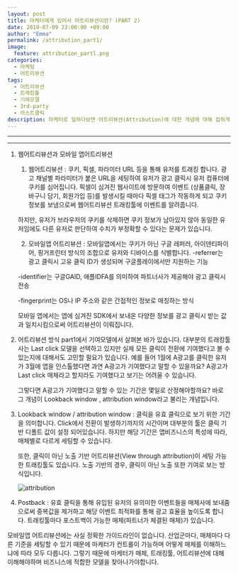 ```yaml
---
layout: post
title: 마케터에게 있어서 어트리뷰션이란? (PART 2)
date: 2019-07-09 22:00:00 +09:00
author: "Emma"
permalink: /attribution_part1/
image:
  feature: attribution_partl.png
categories:
  - 마케팅
  - 어트리뷰션
tags:
  - 어트리뷰션
  - 트래킹툴
  - 기여모델
  - 3rd-party
  - 라스트클릭
description: 마케터로 일하다보면 어트리뷰션(Attribution)에 대한 개념에 대해 접하게 됩니다. 어트리뷰션의 의미는 무엇이고 왜 마케터에게 중요한걸까요?
---
```


---

---

1. 웹어트리뷰션과 모바일 앱어트리뷰션
   1) 웹어트리뷰션
   : 쿠키, 픽셀, 파라미터 URL 등을 통해 유저를 트래킹 합니다. 광고 채널별 파라미터가 붙은 URL을 세팅하여 유저가 광고 클릭시 유저 컴퓨터에 쿠키를 심어집니다. 픽셀이 심겨진 웹사이트에 방문하여 이벤트 (상품클릭, 장바구니 담기, 회원가입 등)를 발생시킬 때마다 픽셀 태그가 작동하게 되고 쿠키 정보를 보냄으로써 웹어트리뷰션 트래킹툴에 이벤트를 알려줍니다. 

   하지만, 유저가 브라우저의 쿠키를 삭제하면 쿠키 정보가 남아있지 않아 동일한 유저임에도 다른 유저로 판단하여 수치가 부정확할 수 있다는 문제가 있습니다.

   2) 모바일앱 어트리뷰션
   : 모바일앱에서는 쿠키가 아닌 구글 레퍼러, 아이덴티파이어, 핑거프린터 방식의 조합으로 유저와 디바이스를 식별합니다. 
   -referrer는 광고 클릭시 고유 클릭 ID가 생성되며 구글플레이에서만 지원하는 기능

   -identifier는 구글GAID, 애플IDFA를 의미하여 파트너사가 제공해야 광고 클릭시 전송

    -fingerprint는 OS나 IP 주소와 같은 간접적인 정보로 매칭하는 방식

   모바일 앱에서는 앱에 심겨진 SDK에서 보내온 다양한 정보를 광고 클릭시 받는 값과 일치시킴으로써 어트리뷰션이 이뤄집니다.

2. 어트리뷰션 방식
   part1에서 기여모델에서 살펴본 바가 있습니다. 대부분의 트래킹툴사는 Last click 모델을 선택하고 있지만 실제 모든 클릭이 전환에 기여했다고 볼 수 있는지에 대해서도 고민할 필요가 있습니다.
   예를 들어 1월에 A광고를 클릭한 유저가 3월에 앱을 인스톨했다면 과연 A광고가 기여했다고 말할 수 있을까요? A광고가 Last click 매체라고 할지라도 기여했다고 보기는 어려울 수 있습니다. 

   그렇다면 A광고가 기여했다고 말할 수 있는 기간은 몇일로 산정해야할까요? 바로 그 개념이 Lookback window , attribution window라고 불리는 개념입니다.
   

3. Lookback window / attribution window
   : 클릭을 유효 클릭으로 보기 위한 기간을 의미합니다.
   Click에서 전환이 발생하기까지의 시간이며  대부분의 툴은 클릭 기반 디폴트 값이 설정 되어있습니다. 하지만 해당 기간은 앱비즈니스의 특성에 따라, 매체별로 다르게 세팅할 수 있습니다.

   또한, 클릭이 아닌 노출 기반 어트리뷰션(View through attribution)이 세팅 가능한 트래킹툴도 있습니다. 노출 기반의 경우, 클릭이 아닌 노출 또한 기여로 보는 방식입니다.

   ![attribution](C:\Users\TF-Lenovo-211\Desktop\attribution.PNG)

4. Postback
   : 유효 클릭을 통해 유입된 유저의 유의미한 이벤트들을 매체사에 보내줌으로써 중복값을 제거하고 해당 이벤트 최적화를 통해 광고 효율을 높이도록 합니다. 트래킹툴마다 포스트백이 가능한 매체(파트너가 체결된 매체)가 있습니다. 

모바일앱 어트리뷰션에는 사실 정확한 가이드라인이 없습니다. 산업군마다, 매체마다 다른 기준을 세팅할 수 있기 때문에 마케터가 컨트롤이 가능하며 어떻게 매체를 이해하느냐에 따라 모두 다릅니다. 
그렇기 때문에 마케터가 매체, 트래킹툴, 어트리뷰션에 대해 이해해야하며 비즈니스에 적합한 모델을 찾아나가야합니다. 